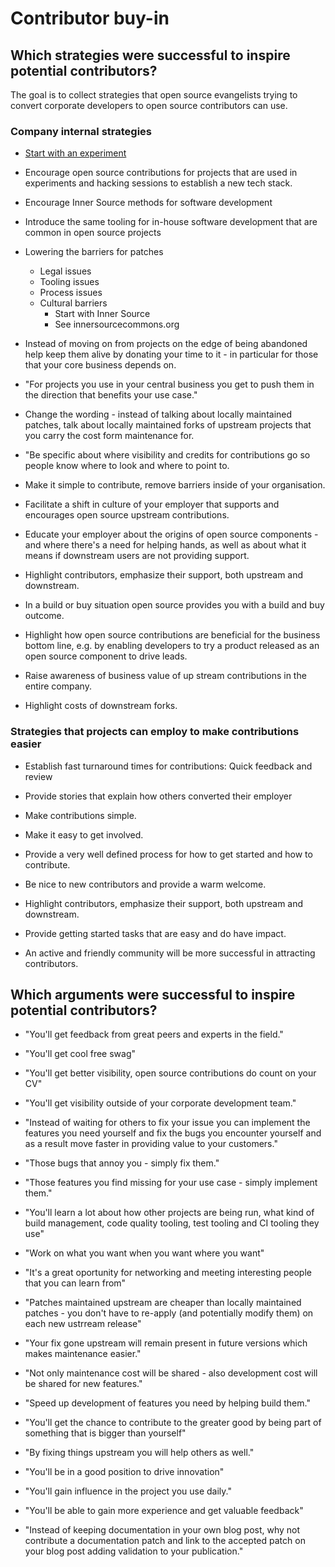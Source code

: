 # Contributor buy-in

## Which strategies were successful to inspire potential contributors?

The goal is to collect strategies that open source evangelists trying to convert
corporate developers to open source contributors can use.

### Company internal strategies

* [Start with an experiment](https://github.com/InnerSourceCommons/InnerSourcePatterns/blob/master/start-as-experiment.md)
* Encourage open source contributions for projects that are used in experiments
  and hacking sessions to establish a new tech stack.
* Encourage Inner Source methods for software development
* Introduce the same tooling for in-house software development that are common
  in open source projects
* Lowering the barriers for patches
   * Legal issues
   * Tooling issues
   * Process issues
   * Cultural barriers
      * Start with Inner Source
      * See innersourcecommons.org

* Instead of moving on from projects on the edge of being abandoned help keep
  them alive by donating your time to it - in particular for those that your
core business depends on.
* "For projects you use in your central business you get to push them in the
  direction that benefits your use case."

* Change the wording - instead of talking about locally maintained patches, talk
  about locally maintained forks of upstream projects that you carry the cost
form maintenance for.

* "Be specific about where visibility and credits for contributions go so people
  know where to look and where to point to.

* Make it simple to contribute, remove barriers inside of your organisation.

* Facilitate a shift in culture of your employer that supports and encourages
  open source upstream contributions.

* Educate your employer about the origins of open source components - and where
  there's a need for helping hands, as well as about what it means if downstream
users are not providing support.

* Highlight contributors, emphasize their support, both upstream and downstream.

* In a build or buy situation open source provides you with a build and buy
  outcome.

* Highlight how open source contributions are beneficial for the business bottom
  line, e.g. by enabling developers to try a product released as an open source
component to drive leads.
* Raise awareness of business value of up stream contributions in the entire
  company.
* Highlight costs of downstream forks.

### Strategies that projects can employ to make contributions easier

* Establish fast turnaround times for contributions: Quick feedback and review

* Provide stories that explain how others converted their employer

* Make contributions simple.

* Make it easy to get involved.

* Provide a very well defined process for how to get started and how to
  contribute.

* Be nice to new contributors and provide a warm welcome.

* Highlight contributors, emphasize their support, both upstream and downstream.

* Provide getting started tasks that are easy and do have impact.

* An active and friendly community will be more successful in attracting
  contributors.

## Which arguments were successful to inspire potential contributors?

* "You'll get feedback from great peers and experts in the field."

* "You'll get cool free swag"

* "You'll get better visibility, open source contributions do count on your CV"
* "You'll get visibility outside of your corporate development team."

* "Instead of waiting for others to fix your issue you can implement the
  features you need yourself and fix the bugs you encounter yourself and as a
result move faster in providing value to your customers."
* "Those bugs that annoy you - simply fix them."
* "Those features you find missing for your use case - simply implement them."

* "You'll learn a lot about how other projects are being run, what kind of build
  management, code quality tooling, test tooling and CI tooling they use"
* "Work on what you want when you want where you want"
* "It's a great oportunity for networking and meeting interesting people that
  you can learn from"

* "Patches maintained upstream are cheaper than locally maintained patches - you
  don't have to re-apply (and potentially modify them) on each new ustrream
release"
* "Your fix gone upstream will remain present in future versions which makes
  maintenance easier."
* "Not only maintenance cost will be shared - also development cost will be
  shared for new features."
* "Speed up development of features you need by helping build them."

* "You'll get the chance to contribute to the greater good by being part of
  something that is bigger than yourself"
* "By fixing things upstream you will help others as well."

* "You'll be in a good position to drive innovation"
* "You'll gain influence in the project you use daily."

* "You'll be able to gain more experience and get valuable feedback"

* "Instead of keeping documentation in your own blog post, why not contribute a
  documentation patch and link to the accepted patch on your blog post adding
validation to your publication."
